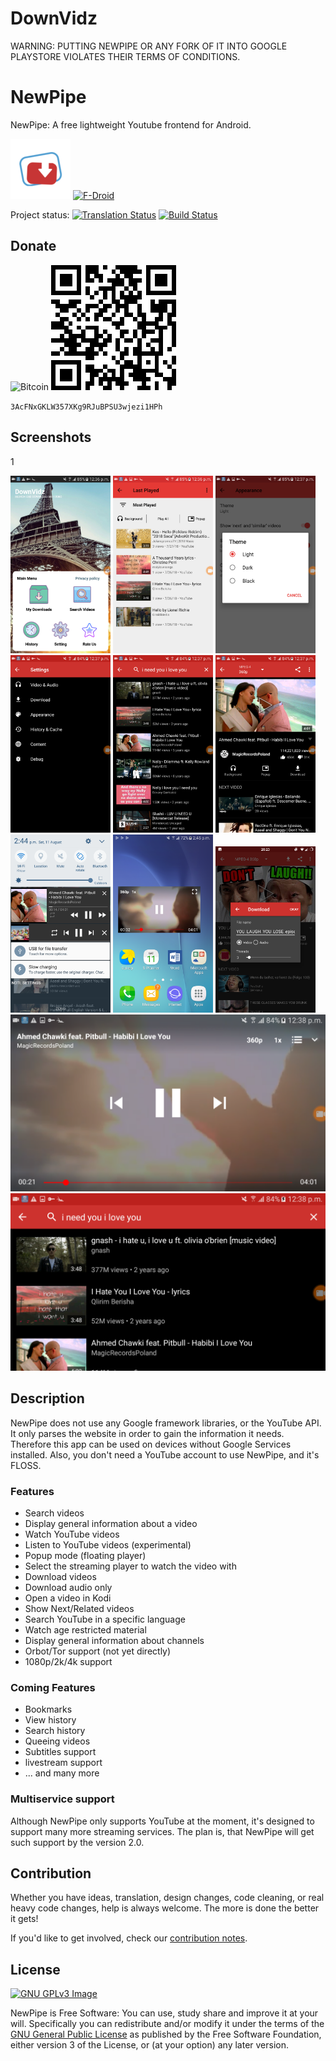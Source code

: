 # DownVidz

WARNING: PUTTING NEWPIPE OR ANY FORK OF IT INTO GOOGLE PLAYSTORE VIOLATES THEIR TERMS OF CONDITIONS.

# NewPipe
NewPipe: A free lightweight Youtube frontend for Android.  

[![NewPipe](app/src/main/res/mipmap-xhdpi/ic_launcher.png)](https://newpipe.schabi.org)
[![F-Droid](https://f-droid.org/wiki/images/0/06/F-Droid-button_get-it-on.png)](https://f-droid.org/repository/browse/?fdfilter=newpipe&fdid=org.schabi.newpipe)


Project status:
[![Translation Status](https://hosted.weblate.org/widgets/NewPipe/-/svg-badge.svg)](https://hosted.weblate.org/engage/NewPipe/)
[![Build Status](https://travis-ci.org/TeamNewPipe/NewPipe.svg)](https://travis-ci.org/TeamNewPipe/NewPipe)

## Donate
![Bitcoin](https://bitcoin.org/img/icons/logotop.svg)
![BitcoinQR](screenshots/3AcFNxGKLW357XKg9RJuBPSU3wjezi1HPh.png)

`3AcFNxGKLW357XKg9RJuBPSU3wjezi1HPh`

## Screenshots
1

[<img src="screenshots/s1.png" width=160>](screenshots/s1.png)
[<img src="screenshots/Screenshot_20180808-123634.png" width=160>](screenshots/Screenshot_20180808-123634.png)
[<img src="screenshots/Screenshot_20180808-123702.png" width=160>](screenshots/Screenshot_20180808-123702.png)
[<img src="screenshots/Screenshot_20180808-123707.png" width=160>](screenshots/Screenshot_20180808-123707.png)
[<img src="screenshots/Screenshot_20180808-123724.png" width=160>](screenshots/Screenshot_20180808-123724.png)
[<img src="screenshots/Screenshot_20180808-123740.png" width=160>](screenshots/Screenshot_20180808-123740.png)
[<img src="screenshots/Screenshot_20180811-144452.png" width=160>](screenshots/Screenshot_20180811-144452.png)
[<img src="screenshots/Screenshot_20180811-144532.png" width=160>](screenshots/Screenshot_20180811-144532.png)
[<img src="screenshots/screenshot_7.png" width=160>](screenshots/screenshot_7.png)
[<img src="screenshots/Screenshot_20180808-123809.png">](screenshots/Screenshot_20180808-123809.png)
[<img src="screenshots/Screenshot_20180808-123837.png">](screenshots/Screenshot_20180808-123837.png)


## Description

NewPipe does not use any Google framework libraries, or the YouTube API. It only parses the website in order to gain the information it needs. Therefore this app can be used on devices without Google Services installed. Also, you don't need a YouTube account to use NewPipe, and it's FLOSS.

### Features

* Search videos
* Display general information about a video
* Watch YouTube videos
* Listen to YouTube videos (experimental)
* Popup mode (floating player)
* Select the streaming player to watch the video with
* Download videos 
* Download audio only
* Open a video in Kodi
* Show Next/Related videos
* Search YouTube in a specific language
* Watch age restricted material
* Display general information about channels
* Orbot/Tor support (not yet directly)
* 1080p/2k/4k support

### Coming Features

* Bookmarks
* View history
* Search history
* Queeing videos
* Subtitles support
* livestream support
* ... and many more

### Multiservice support
Although NewPipe only supports YouTube at the moment, it's designed to support many more streaming services. The plan is, that NewPipe will get such support by the version 2.0.

## Contribution
Whether you have ideas, translation, design changes, code cleaning, or real heavy code changes, help is always welcome.
The more is done the better it gets!

If you'd like to get involved, check our [contribution notes](.github/CONTRIBUTING.md).

## License
[![GNU GPLv3 Image](https://www.gnu.org/graphics/gplv3-127x51.png)](http://www.gnu.org/licenses/gpl-3.0.en.html)  

NewPipe is Free Software: You can use, study share and improve it at your
will. Specifically you can redistribute and/or modify it under the terms of the
[GNU General Public License](https://www.gnu.org/licenses/gpl.html) as
published by the Free Software Foundation, either version 3 of the License, or
(at your option) any later version.  

